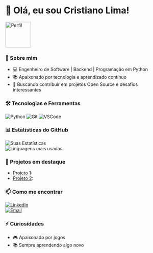 # 👋 Olá, eu sou Cristiano Lima!

<img src="https://github.com/CrisPhyton/CrisPhyton/blob/main/Imagem%20do%20WhatsApp%20de%202025-02-06%20%C3%A0(s)%2007.28.44_36a7a8fc.jpg" alt="Perfil" width="80">

### 🚀 Sobre mim  
- 💻 Engenheiro de Software | Backend | Programação em Python  
- 📚 Apaixonado por tecnologia e aprendizado contínuo  
- 🎯 Buscando contribuir em projetos Open Source e desafios interessantes  

### 🛠️ Tecnologias e Ferramentas  
![Python](https://img.shields.io/badge/-Python-3776AB?style=flat-square&logo=Python&logoColor=white)
![Git](https://img.shields.io/badge/-Git-F05032?style=flat-square&logo=git&logoColor=white)
![VSCode](https://img.shields.io/badge/-VSCode-007ACC?style=flat-square&logo=visual-studio-code&logoColor=white)

### 📊 Estatísticas do GitHub  
![Suas Estatísticas](https://github-readme-stats.vercel.app/api?username=CrisPhyton&show_icons=true&theme=radical)  
![Linguagens mais usadas](https://github-readme-stats.vercel.app/api/top-langs/?username=CrisPhyton&layout=compact&theme=radical)

### 🚧 Projetos em destaque  
- [Projeto 1](https://github.com/CrisPhyton/projeto1):  
- [Projeto 2](https://github.com/CrisPhyton/projeto2):   

### 📫 Como me encontrar  
[![LinkedIn](https://img.shields.io/badge/-LinkedIn-0077B5?style=flat-square&logo=LinkedIn&logoColor=white)](https://www.linkedin.com/in/cristiano-lima-de-souza-575a74199)  
[![Email](https://img.shields.io/badge/-Email-D14836?style=flat-square&logo=Gmail&logoColor=white)](mailto:neuralcriativo@gmail.com)  

### ⚡ Curiosidades  
- 🎮 Apaixonado por jogos  
- 📚 Sempre aprendendo algo novo  
